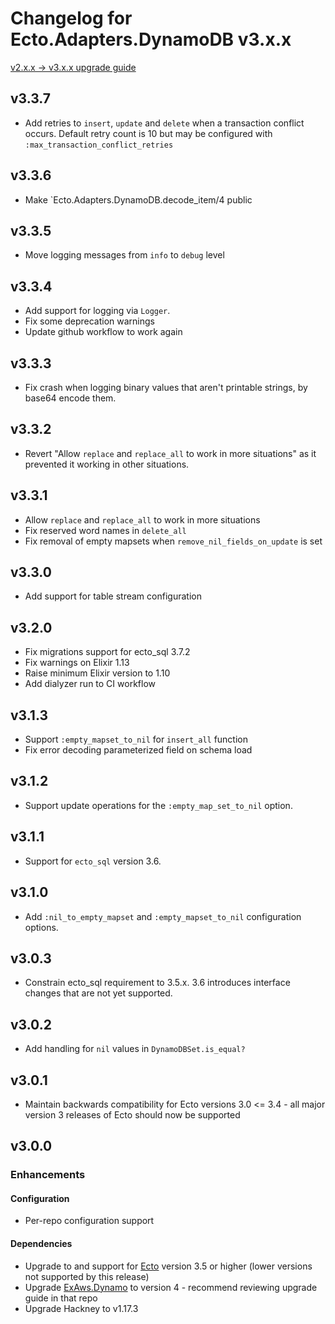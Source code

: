 # Changelog for Ecto.Adapters.DynamoDB v3.x.x

[v2.x.x -> v3.x.x upgrade guide](/upgrade_guides/version_3_upgrade_guide.md)

## v3.3.7

- Add retries to `insert`, `update` and `delete` when a transaction conflict occurs. Default
  retry count is 10 but may be configured with `:max_transaction_conflict_retries`

## v3.3.6

- Make `Ecto.Adapters.DynamoDB.decode_item/4 public

## v3.3.5

- Move logging messages from `info` to `debug` level

## v3.3.4

- Add support for logging via `Logger`.
- Fix some deprecation warnings
- Update github workflow to work again

## v3.3.3

- Fix crash when logging binary values that aren't printable strings, by base64
  encode them.

## v3.3.2

- Revert "Allow `replace` and `replace_all` to work in more situations" as
  it prevented it working in other situations.

## v3.3.1

- Allow `replace` and `replace_all` to work in more situations
- Fix reserved word names in `delete_all`
- Fix removal of empty mapsets when `remove_nil_fields_on_update` is set

## v3.3.0

- Add support for table stream configuration

## v3.2.0

- Fix migrations support for ecto_sql 3.7.2
- Fix warnings on Elixir 1.13
- Raise minimum Elixir version to 1.10
- Add dialyzer run to CI workflow

## v3.1.3

- Support `:empty_mapset_to_nil` for `insert_all` function
- Fix error decoding parameterized field on schema load

## v3.1.2

- Support update operations for the `:empty_map_set_to_nil` option.

## v3.1.1

- Support for `ecto_sql` version 3.6.

## v3.1.0

- Add `:nil_to_empty_mapset` and `:empty_mapset_to_nil` configuration options.

## v3.0.3

- Constrain ecto_sql requirement to 3.5.x. 3.6 introduces interface changes that are not yet supported.

## v3.0.2

- Add handling for `nil` values in `DynamoDBSet.is_equal?`

## v3.0.1

- Maintain backwards compatibility for Ecto versions 3.0 <= 3.4 - all major version 3 releases of Ecto should now be supported

## v3.0.0

### Enhancements

#### Configuration

- Per-repo configuration support

#### Dependencies

- Upgrade to and support for [Ecto](https://github.com/elixir-ecto/ecto) version 3.5 or higher (lower versions not supported by this release)
- Upgrade [ExAws.Dynamo](https://github.com/ex-aws/ex_aws_dynamo) to version 4 - recommend reviewing upgrade guide in that repo
- Upgrade Hackney to v1.17.3
